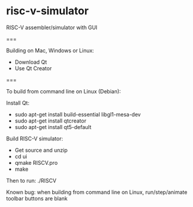 # risc-v-simulator
RISC-V assembler/simulator with GUI

===

Building on Mac, Windows or Linux:

- Download Qt
- Use Qt Creator


===

To build from command line on Linux (Debian):

Install Qt:
- sudo apt-get install build-essential libgl1-mesa-dev
- sudo apt-get install qtcreator
- sudo apt-get install qt5-default

Build RISC-V simulator:
- Get source and unzip
- cd ui
- qmake RISCV.pro
- make

Then to run: ./RISCV

Known bug: when building from command line on Linux, run/step/animate toolbar buttons are blank
